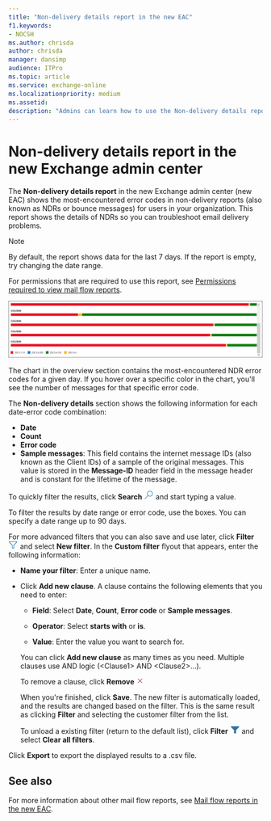 ```yaml
---
title: "Non-delivery details report in the new EAC"
f1.keywords:
- NOCSH
ms.author: chrisda
author: chrisda
manager: dansimp
audience: ITPro
ms.topic: article
ms.service: exchange-online
ms.localizationpriority: medium
ms.assetid:
description: "Admins can learn how to use the Non-delivery details report in the new Exchange admin center to monitor the most frequently encountered error codes in non-delivery reports (also known as NDRs or bounce messages) from senders in your organization."
---
```


# Non-delivery details report in the new Exchange admin center

The **Non-delivery details report** in the new Exchange admin center (new EAC) shows the most-encountered error codes in non-delivery reports (also known as NDRs or bounce messages) for users in your organization. This report shows the details of NDRs so you can troubleshoot email delivery problems.

> [!NOTE]
> By default, the report shows data for the last 7 days. If the report is empty, try changing the date range.
>
> For permissions that are required to use this report, see [Permissions required to view mail flow reports](mail-flow-reports.md#permissions-required-to-view-mail-flow-reports).

![Overview of the Non-delivery details report.](../../media/mfr-non-delivery-details-report.png)

The chart in the overview section contains the most-encountered NDR error codes for a given day. If you hover over a specific color in the chart, you'll see the number of messages for that specific error code.

The **Non-delivery details** section shows the following information for each date-error code combination:

- **Date**
- **Count**
- **Error code**
- **Sample messages**: This field contains the internet message IDs (also known as the Client IDs) of a sample of the original messages. This value is stored in the **Message-ID** header field in the message header and is constant for the lifetime of the message.

To quickly filter the results, click **Search** ![Search icon.](../../media/modern-eac-search-icon.png) and start typing a value.

To filter the results by date range or error code, use the boxes. You can specify a date range up to 90 days.

For more advanced filters that you can also save and use later, click **Filter** ![Filter icon.](../../media/modern-eac-filter-icon.png) and select **New filter**. In the **Custom filter** flyout that appears, enter the following information:

- **Name your filter**: Enter a unique name.

- Click **Add new clause**. A clause contains the following elements that you need to enter:

  - **Field**: Select **Date**, **Count**, **Error code** or **Sample messages**.

  - **Operator**: Select **starts with** or **is**.

  - **Value**: Enter the value you want to search for.

  You can click **Add new clause** as many times as you need. Multiple clauses use AND logic (\<Clause1\> AND \<Clause2\>...).

  To remove a clause, click **Remove** ![Remove icon.](../../media/modern-eac-remove-icon.png)

  When you're finished, click **Save**. The new filter is automatically loaded, and the results are changed based on the filter. This is the same result as clicking **Filter** and selecting the customer filter from the list.

  To unload a existing filter (return to the default list), click **Filter** ![Active filter icon.](../../media/modern-eac-filter-active-icon.png) and select **Clear all filters**.

Click **Export** to export the displayed results to a .csv file.

## See also

For more information about other mail flow reports, see [Mail flow reports in the new EAC](mail-flow-reports.md).
